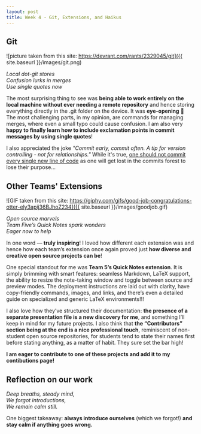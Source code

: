 ```yaml
---
layout: post
title: Week 4 - Git, Extensions, and Haikus 
---
```


## Git

![picture taken from this site: https://devrant.com/rants/2329045/git]({{ site.baseurl }}/images/git.png)

_Local dot-git stores_<br>
_Confusion lurks in merges_ <br> 
_Use single quotes now_

<!--more-->

The most surprising thing to see was **being able to work entirely on the local machine without ever needing a remote repository** and hence storing everything directly in the .git folder on the device. It was **eye-opening** 👀 The most challenging parts, in my opinion, are commands for managing merges, where even a small typo could cause confusion. I am also very **happy to finally learn how to include exclamation points in commit messages by using single quotes**! 

I also appreciated the joke _"Commit early, commit often. A tip for version controlling - not for relationships."_ While it's true, <ins>one should not commit every single new line of code</ins> as one will get lost in the commits forest to lose their purpose...

## Other Teams' Extensions

![GIF taken from this site: https://giphy.com/gifs/good-job-congratulations-otter-ely3apij36BJhoZ234]({{ site.baseurl }}/images/goodjob.gif)

_Open source marvels_<br>
_Team Five’s Quick Notes spark wonders_<br>
_Eager now to help_

In one word — **truly inspiring**! I loved how different each extension was and hence how each team’s extension once again proved just **how diverse and creative open source projects can be**!

One special standout for me was **Team 5’s Quick Notes extension**. It is simply brimming with smart features: seamless Markdown, LaTeX support, the ability to resize the note-taking window and toggle between source and preview modes. The deployment instructions are laid out with clarity, have copy-friendly commands, images, and links, and there’s even a detailed guide on specialized and generic LaTeX environments!!!

I also love how they’ve structured their documentation: **the presence of a separate presentation file is a new discovery for me**, and something I’ll keep in mind for my future projects. I also think that **the “Contributors” section being at the end is a nice professional touch**, reminiscent of non-student open source repositories, for students tend to state their names first before stating anything, as a matter of habit. They sure set the bar high!

**I am eager to contribute to one of these projects and add it to my contibutions page!**

## Reflection on our work

_Deep breaths, steady mind,_<br>
_We forgot introductions,_<br>
_We remain calm still._<br>


One biggest takeaway: **always introduce ourselves** (which we forgot!) **and stay calm if anything goes wrong.**